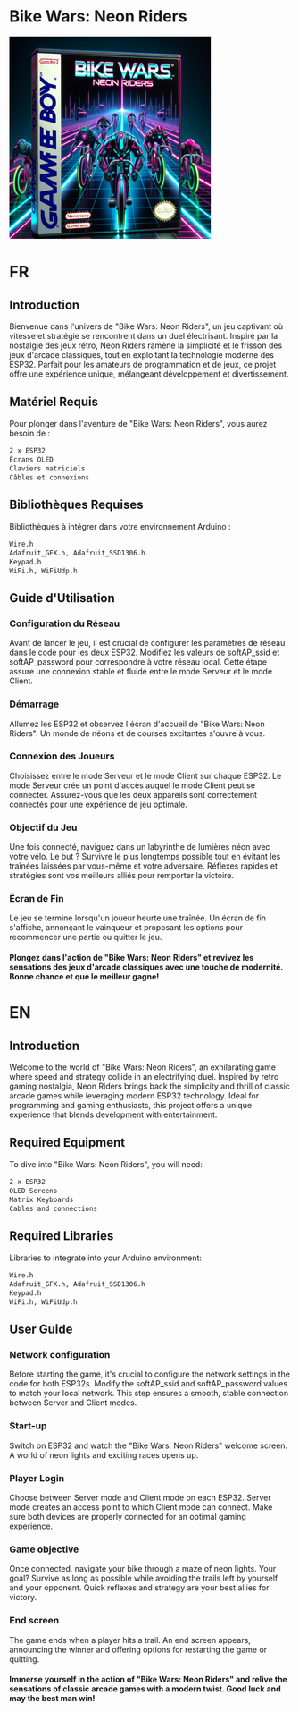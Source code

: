 # Bike Wars: Neon Riders

![La boite du jeu ( fait par une IA ) ](BikeWarsBoite2.png)


# FR
## Introduction

Bienvenue dans l'univers de "Bike Wars: Neon Riders", un jeu captivant où vitesse et stratégie se rencontrent dans un duel électrisant. Inspiré par la nostalgie des jeux rétro, Neon Riders ramène la simplicité et le frisson des jeux d'arcade classiques, tout en exploitant la technologie moderne des ESP32. Parfait pour les amateurs de programmation et de jeux, ce projet offre une expérience unique, mélangeant développement et divertissement.
## Matériel Requis

Pour plonger dans l'aventure de "Bike Wars: Neon Riders", vous aurez besoin de :

    2 x ESP32
    Écrans OLED
    Claviers matriciels
    Câbles et connexions

## Bibliothèques Requises

Bibliothèques à intégrer dans votre environnement Arduino :

    Wire.h
    Adafruit_GFX.h, Adafruit_SSD1306.h
    Keypad.h
    WiFi.h, WiFiUdp.h

## Guide d'Utilisation
### Configuration du Réseau

Avant de lancer le jeu, il est crucial de configurer les paramètres de réseau dans le code pour les deux ESP32. Modifiez les valeurs de softAP_ssid et softAP_password pour correspondre à votre réseau local. Cette étape assure une connexion stable et fluide entre le mode Serveur et le mode Client.

### Démarrage

Allumez les ESP32 et observez l'écran d'accueil de "Bike Wars: Neon Riders". Un monde de néons et de courses excitantes s'ouvre à vous.

### Connexion des Joueurs

Choisissez entre le mode Serveur et le mode Client sur chaque ESP32. Le mode Serveur crée un point d'accès auquel le mode Client peut se connecter. Assurez-vous que les deux appareils sont correctement connectés pour une expérience de jeu optimale.

### Objectif du Jeu

Une fois connecté, naviguez dans un labyrinthe de lumières néon avec votre vélo. Le but ? Survivre le plus longtemps possible tout en évitant les traînées laissées par vous-même et votre adversaire. Réflexes rapides et stratégies sont vos meilleurs alliés pour remporter la victoire.

### Écran de Fin

Le jeu se termine lorsqu'un joueur heurte une traînée. Un écran de fin s'affiche, annonçant le vainqueur et proposant les options pour recommencer une partie ou quitter le jeu.



#### Plongez dans l'action de "Bike Wars: Neon Riders" et revivez les sensations des jeux d'arcade classiques avec une touche de modernité. Bonne chance et que le meilleur gagne!


# EN
## Introduction

Welcome to the world of "Bike Wars: Neon Riders", an exhilarating game where speed and strategy collide in an electrifying duel. Inspired by retro gaming nostalgia, Neon Riders brings back the simplicity and thrill of classic arcade games while leveraging modern ESP32 technology. Ideal for programming and gaming enthusiasts, this project offers a unique experience that blends development with entertainment.

## Required Equipment

To dive into "Bike Wars: Neon Riders", you will need:

    2 x ESP32
    OLED Screens
    Matrix Keyboards
    Cables and connections

## Required Libraries

Libraries to integrate into your Arduino environment:

    Wire.h
    Adafruit_GFX.h, Adafruit_SSD1306.h
    Keypad.h
    WiFi.h, WiFiUdp.h


## User Guide
### Network configuration

Before starting the game, it's crucial to configure the network settings in the code for both ESP32s. Modify the softAP_ssid and softAP_password values to match your local network. This step ensures a smooth, stable connection between Server and Client modes.

### Start-up

Switch on ESP32 and watch the "Bike Wars: Neon Riders" welcome screen. A world of neon lights and exciting races opens up.

### Player Login

Choose between Server mode and Client mode on each ESP32. Server mode creates an access point to which Client mode can connect. Make sure both devices are properly connected for an optimal gaming experience.

### Game objective

Once connected, navigate your bike through a maze of neon lights. Your goal? Survive as long as possible while avoiding the trails left by yourself and your opponent. Quick reflexes and strategy are your best allies for victory.

### End screen

The game ends when a player hits a trail. An end screen appears, announcing the winner and offering options for restarting the game or quitting.



#### Immerse yourself in the action of "Bike Wars: Neon Riders" and relive the sensations of classic arcade games with a modern twist. Good luck and may the best man win!
